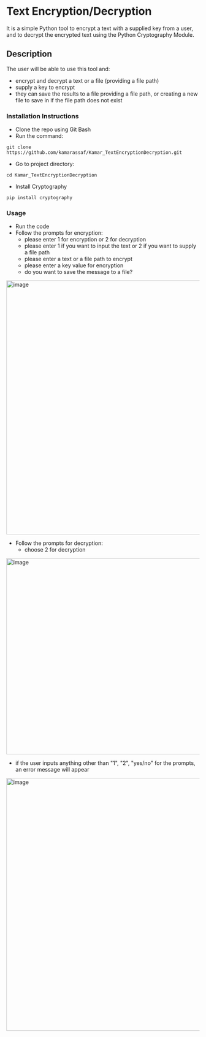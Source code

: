 # Text Encryption/Decryption
It is a simple Python tool to encrypt a text with a supplied key from a user, and to decrypt the encrypted text using the Python Cryptography Module.

## Description
The user will be able to use this tool and:
* encrypt and decrypt a text or a file (providing a file path)
* supply a key to encrypt 
* they can save the results to a file providing a file path, or creating a new file to save in if the file path does not exist

### Installation Instructions 
* Clone the repo using Git Bash
* Run the command:
```
git clone https://github.com/kamarassaf/Kamar_TextEncryptionDecryption.git
```
* Go to project directory:
```
cd Kamar_TextEncryptionDecryption
```
* Install Cryptography
```
pip install cryptography
```
### Usage
* Run the code
* Follow the prompts for encryption:
  * please enter 1 for encryption or 2 for decryption
  * please enter 1 if you want to input the text or 2 if you want to supply a file path
  * please enter a text or a file path to encrypt
  * please enter a key value for encryption
  * do you want to save the message to a file?
<img width="663" alt="image" src="https://github.com/user-attachments/assets/3071955c-140b-409e-bffb-599ae71dea59">

* Follow the prompts for decryption:
  * choose 2 for decryption
<img width="512" alt="image" src="https://github.com/user-attachments/assets/882cdaa1-810b-4ec0-94e2-316b3f9d829c">

* if the user inputs anything other than "1", "2", "yes/no" for the prompts, an error message will appear
<img width="660" alt="image" src="https://github.com/user-attachments/assets/79f5138d-743f-4d4b-ae3f-1f50ff7b1087">






  
